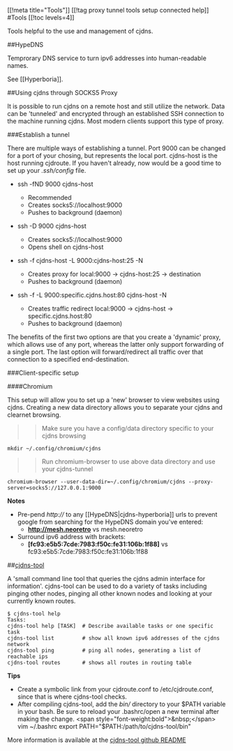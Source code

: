 [[!meta title="Tools"]]
[[!tag proxy tunnel tools setup connected help]]
#Tools
[[!toc levels=4]]

Tools helpful to the use and management of cjdns.


##HypeDNS

Temprorary DNS service to turn ipv6 addresses into human-readable names.

See [[Hyperboria]].


##Using cjdns through SOCKS5 Proxy

It is possible to run cjdns on a remote host and still utilize the network.  Data can be 'tunneled' and encrypted through an established SSH connection to the machine running cjdns.  Most modern clients support this type of proxy.

###Establish a tunnel

There are multiple ways of establishing a tunnel. Port 9000 can be changed for a port of your chosing, but represents the local port.  cjdns-host is the host running cjdroute.  If you haven't already, now would be a good time to set up your *.ssh/config* file.

* ssh -fND 9000 cjdns-host
	* Recommended
	* Creates socks5://localhost:9000
	* Pushes to background (daemon)

* ssh -D 9000 cjdns-host
	* Creates socks5://localhost:9000
	* Opens shell on cjdns-host

* ssh -f cjdns-host -L 9000:cjdns-host:25 -N
	* Creates proxy for local:9000 -> cjdns-host:25 -> destination
	* Pushes to background (daemon)

* ssh -f -L 9000:specific.cjdns.host:80 cjdns-host -N
	* Creates traffic redirect local:9000 -> cjdns-host -> specific.cjdns.host:80
	* Pushes to background (daemon)


The benefits of the first two options are that you create a 'dynamic' proxy, which allows use of any port, whereas the latter only support forwarding of a single port.  The last option will forward/redirect all traffic over that connection to a specified end-destination.

###Client-specific setup

####Chromium

This setup will allow you to set up a 'new' browser to view websites using cjdns.  Creating a new data directory allows you to separate your cjdns and clearnet browsing.

>> Make sure you have a config/data directory specific to your cjdns browsing

	mkdir ~/.config/chromium/cjdns

>> Run chromium-browser to use above data directory and use your cjdns-tunnel

	chromium-browser --user-data-dir=~/.config/chromium/cjdns --proxy-server=socks5://127.0.0.1:9000

**Notes**

* Pre-pend *http://* to any [[HypeDNS|cjdns-hyperboria]] urls to prevent google from searching for the HypeDNS domain you've entered:
	* **http://mesh.neoretro** vs mesh.neoretro
* Surround ipv6 address with brackets:
	* **[fc93:e5b5:7cde:7983:f50c:fe31:106b:1f88]** vs fc93:e5b5:7cde:7983:f50c:fe31:106b:1f88


##[cjdns-tool](https://github.com/kechagia/cjdns-tool)

A 'small command line tool that queries the cjdns admin interface for information'.  cjdns-tool can be used to do a variety of tasks including pinging other nodes, pinging all other known nodes and looking at your currently known routes.

	$ cjdns-tool help
	Tasks:
	cjdns-tool help [TASK]  # Describe available tasks or one specific task
	cjdns-tool list         # show all known ipv6 addresses of the cjdns network
	cjdns-tool ping         # ping all nodes, generating a list of reachable ips
	cjdns-tool routes       # shows all routes in routing table

**Tips**

* Create a symbolic link from your cjdroute.conf to /etc/cjdroute.conf, since that is where cjdns-tool checks.
* After compiling cjdns-tool, add the *bin/* directory to your $PATH variable in your bash. Be sure to reload your .bashrc/open a new terminal after making the change.
<span style="font-weight:bold">&nbsp;</span>
	vim ~/.bashrc
	export PATH="$PATH:/path/to/cjdns-tool/bin"

More information is available at the [cjdns-tool github README](https://github.com/kechagia/cjdns-tool)
